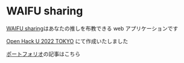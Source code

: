 # WAIFU sharing

[WAIFU sharing](https://waifu-sharing.web.app/)はあなたの推しを布教できる web アプリケーションです

[Open Hack U 2022 TOKYO](https://hacku.yahoo.co.jp/hacku2022tokyo/) にて作成いたしました

[ポートフォリオ](https://online-portfolio-57709.web.app/experiences/waifu-sharing.html)の記事はこちら
